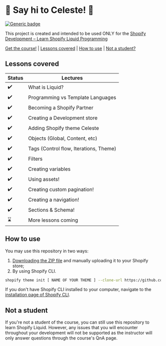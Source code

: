 # :wave: Say hi to Celeste! :wave:

[![Generic badge](https://img.shields.io/badge/course%20available%3F-yes-green.svg)](https://shields.io/)

This project is created and intended to be used ONLY for the [Shopify Development – Learn Shopify Liquid Programming](https://weeklyhow.com/courses/learn-shopify-liquid-programming/)


[Get the course!](https://weeklyhow.com/courses/learn-shopify-liquid-programming/) | [Lessons covered](#lessons-covered) |
[How to use](#how-to-use) | [Not a student?](#not-a-student)

## Lessons covered

Status | Lectures
------------ | -------------
:heavy_check_mark: | What is Liquid?
:heavy_check_mark: | Programming vs Template Languages
:heavy_check_mark: | Becoming a Shopify Partner
:heavy_check_mark: | Creating a Development store
:heavy_check_mark: | Adding Shopify theme Celeste
:heavy_check_mark: | Objects (Global, Content, etc)
:heavy_check_mark: | Tags (Control flow, Iterations, Theme)
:heavy_check_mark: | Filters
:heavy_check_mark: | Creating variables
:heavy_check_mark: | Using assets!
:heavy_check_mark: | Creating custom pagination!
:heavy_check_mark: | Creating a navigation!
:heavy_check_mark: | Sections & Schema!
:hourglass: | More lessons coming

## How to use

You may use this repository in two ways:
1. [Downloading the ZIP file](https://weeklyhow.com/downloads/11-27-22/Celeste-Theme.zip) and manually uploading it to your Shopify store;
2. By using Shopify CLI.
```sh
shopify theme init [ NAME OF YOUR THEME ] --clone-url https://github.com/polidario/Celeste
```

If you don't have Shopify CLI installed to your computer, navigate to the [installation page of Shopify CLI](https://shopify.dev/themes/tools/cli/install).

## Not a student

If you're not a student of the course, you can still use this repository to learn Shopify Liquid. However, any issues that you will encounter throughout your development will not be supported as the instructor will only answer questions through the course's QnA page.
